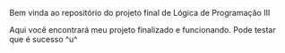 Bem vinda ao repositório do projeto final de Lógica de Programação III

Aqui você encontrará meu projeto finalizado e funcionando. Pode testar que é sucesso ^u^